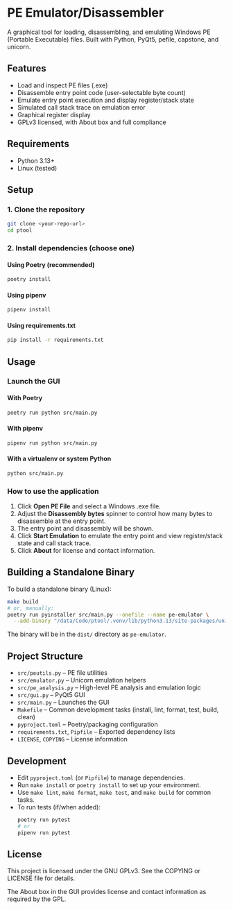 <!--
SPDX-License-Identifier: GPL-3.0-or-later
Copyright (C) 2025 Molly Draven
This file is part of the PE Emulator/Disassembler project, licensed under GPLv3.
See LICENSE file for details.
-->

# PE Emulator/Disassembler

A graphical tool for loading, disassembling, and emulating Windows PE (Portable Executable) files. Built with Python, PyQt5, pefile, capstone, and unicorn.

## Features
- Load and inspect PE files (.exe)
- Disassemble entry point code (user-selectable byte count)
- Emulate entry point execution and display register/stack state
- Simulated call stack trace on emulation error
- Graphical register display
- GPLv3 licensed, with About box and full compliance

## Requirements
- Python 3.13+
- Linux (tested)

## Setup

### 1. Clone the repository
```zsh
git clone <your-repo-url>
cd ptool
```

### 2. Install dependencies (choose one)
#### Using Poetry (recommended)
```zsh
poetry install
```
#### Using pipenv
```zsh
pipenv install
```
#### Using requirements.txt
```zsh
pip install -r requirements.txt
```

## Usage

### Launch the GUI
#### With Poetry
```zsh
poetry run python src/main.py
```
#### With pipenv
```zsh
pipenv run python src/main.py
```
#### With a virtualenv or system Python
```zsh
python src/main.py
```

### How to use the application
1. Click **Open PE File** and select a Windows .exe file.
2. Adjust the **Disassembly bytes** spinner to control how many bytes to disassemble at the entry point.
3. The entry point and disassembly will be shown.
4. Click **Start Emulation** to emulate the entry point and view register/stack state and call stack trace.
5. Click **About** for license and contact information.

## Building a Standalone Binary

To build a standalone binary (Linux):
```zsh
make build
# or, manually:
poetry run pyinstaller src/main.py --onefile --name pe-emulator \
  --add-binary "/data/Code/ptool/.venv/lib/python3.13/site-packages/unicorn/lib/libunicorn.so.2:."
```
The binary will be in the `dist/` directory as `pe-emulator`.

## Project Structure

- `src/peutils.py` – PE file utilities
- `src/emulator.py` – Unicorn emulation helpers
- `src/pe_analysis.py` – High-level PE analysis and emulation logic
- `src/gui.py` – PyQt5 GUI
- `src/main.py` – Launches the GUI
- `Makefile` – Common development tasks (install, lint, format, test, build, clean)
- `pyproject.toml` – Poetry/packaging configuration
- `requirements.txt`, `Pipfile` – Exported dependency lists
- `LICENSE`, `COPYING` – License information

## Development

- Edit `pyproject.toml` (or `Pipfile`) to manage dependencies.
- Run `make install` or `poetry install` to set up your environment.
- Use `make lint`, `make format`, `make test`, and `make build` for common tasks.
- To run tests (if/when added):
  ```zsh
  poetry run pytest
  # or
  pipenv run pytest
  ```

## License
This project is licensed under the GNU GPLv3. See the COPYING or LICENSE file for details.

The About box in the GUI provides license and contact information as required by the GPL.